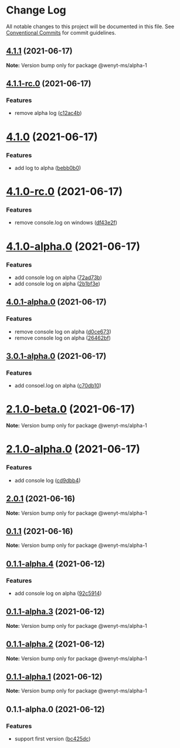 # Change Log

All notable changes to this project will be documented in this file.
See [Conventional Commits](https://conventionalcommits.org) for commit guidelines.

## [4.1.1](https://github.com/wenytang-ms-123/TestAction/compare/@wenyt-ms/alpha-1@4.1.1-rc.0...@wenyt-ms/alpha-1@4.1.1) (2021-06-17)

**Note:** Version bump only for package @wenyt-ms/alpha-1





## [4.1.1-rc.0](https://github.com/wenytang-ms-123/TestAction/compare/@wenyt-ms/alpha-1@4.1.0...@wenyt-ms/alpha-1@4.1.1-rc.0) (2021-06-17)


### Features

* remove alpha log ([c12ac4b](https://github.com/wenytang-ms-123/TestAction/commit/c12ac4b8dcd460e89b480c9bba96f2e273ce86c5))





# [4.1.0](https://github.com/wenytang-ms-123/TestAction/compare/@wenyt-ms/alpha-1@4.1.0-rc.0...@wenyt-ms/alpha-1@4.1.0) (2021-06-17)


### Features

* add log to alpha ([bebb0b0](https://github.com/wenytang-ms-123/TestAction/commit/bebb0b088f14aae300d978f59de0fd98c3dd3d27))





# [4.1.0-rc.0](https://github.com/wenytang-ms-123/TestAction/compare/@wenyt-ms/alpha-1@4.1.0-alpha.0...@wenyt-ms/alpha-1@4.1.0-rc.0) (2021-06-17)


### Features

* remove console.log on windows ([df43e2f](https://github.com/wenytang-ms-123/TestAction/commit/df43e2f700955afbd19437321f1c0fbd360ff3a3))





# [4.1.0-alpha.0](https://github.com/wenytang-ms-123/TestAction/compare/@wenyt-ms/alpha-1@4.0.1-alpha.0...@wenyt-ms/alpha-1@4.1.0-alpha.0) (2021-06-17)


### Features

* add console log on alpha ([72ad73b](https://github.com/wenytang-ms-123/TestAction/commit/72ad73b0f5eb4c7618729db53a7475eff53bdca5))
* add console log on alpha ([2b1bf3e](https://github.com/wenytang-ms-123/TestAction/commit/2b1bf3e1dc530d8dcad7bad07c51e6999ee11d0b))





## [4.0.1-alpha.0](https://github.com/wenytang-ms-123/TestAction/compare/@wenyt-ms/alpha-1@3.0.1-alpha.0...@wenyt-ms/alpha-1@4.0.1-alpha.0) (2021-06-17)


### Features

* remove console log on alpha ([d0ce673](https://github.com/wenytang-ms-123/TestAction/commit/d0ce67350406e9073e74a5c5ad1fb1cf20af35bb))
* remove console log on alpha ([26462bf](https://github.com/wenytang-ms-123/TestAction/commit/26462bf1e735bbb6e15d3fa76908a96a900f30cd))





## [3.0.1-alpha.0](https://github.com/wenytang-ms-123/TestAction/compare/@wenyt-ms/alpha-1@2.1.0-beta.0...@wenyt-ms/alpha-1@3.0.1-alpha.0) (2021-06-17)


### Features

* add consoel.log on alpha ([c70db10](https://github.com/wenytang-ms-123/TestAction/commit/c70db10155883aabe7e022f94529f5b73c8cd165))





# [2.1.0-beta.0](https://github.com/wenytang-ms-123/TestAction/compare/@wenyt-ms/alpha-1@2.1.0-alpha.0...@wenyt-ms/alpha-1@2.1.0-beta.0) (2021-06-17)

**Note:** Version bump only for package @wenyt-ms/alpha-1





# [2.1.0-alpha.0](https://github.com/wenytang-ms-123/TestAction/compare/@wenyt-ms/alpha-1@2.0.1...@wenyt-ms/alpha-1@2.1.0-alpha.0) (2021-06-17)


### Features

* add console log ([cd9dbb4](https://github.com/wenytang-ms-123/TestAction/commit/cd9dbb4b38a93b157d1e7a31a47ce5392ab24b1d))





## [2.0.1](https://github.com/wenytang-ms-123/TestAction/compare/@wenyt-ms/alpha-1@0.1.1...@wenyt-ms/alpha-1@2.0.1) (2021-06-16)

**Note:** Version bump only for package @wenyt-ms/alpha-1





## [0.1.1](https://github.com/wenytang-ms-123/TestAction/compare/@wenyt-ms/alpha-1@0.1.1-alpha.4...@wenyt-ms/alpha-1@0.1.1) (2021-06-16)

**Note:** Version bump only for package @wenyt-ms/alpha-1





## [0.1.1-alpha.4](https://github.com/wenytang-ms-123/TestAction/compare/@wenyt-ms/alpha-1@0.1.1-alpha.3...@wenyt-ms/alpha-1@0.1.1-alpha.4) (2021-06-12)


### Features

* add console log on alpha ([92c5914](https://github.com/wenytang-ms-123/TestAction/commit/92c5914f896a09223ee4c712c5f1172236adcaef))





## [0.1.1-alpha.3](https://github.com/wenytang-ms-123/TestAction/compare/@wenyt-ms/alpha-1@0.1.1-alpha.2...@wenyt-ms/alpha-1@0.1.1-alpha.3) (2021-06-12)

**Note:** Version bump only for package @wenyt-ms/alpha-1





## [0.1.1-alpha.2](https://github.com/wenytang-ms-123/TestAction/compare/@wenyt-ms/alpha-1@0.1.1-alpha.1...@wenyt-ms/alpha-1@0.1.1-alpha.2) (2021-06-12)

**Note:** Version bump only for package @wenyt-ms/alpha-1





## [0.1.1-alpha.1](https://github.com/wenytang-ms-123/TestAction/compare/@wenyt-ms/alpha-1@0.1.1-alpha.0...@wenyt-ms/alpha-1@0.1.1-alpha.1) (2021-06-12)

**Note:** Version bump only for package @wenyt-ms/alpha-1





## 0.1.1-alpha.0 (2021-06-12)


### Features

* support first version ([bc425dc](https://github.com/wenytang-ms-123/TestAction/commit/bc425dc45e9241156b1e2af5dcae65cd2df2b57c))

